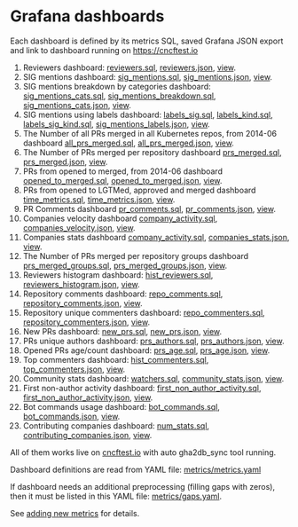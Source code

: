 # Grafana dashboards

Each dashboard is defined by its metrics SQL, saved Grafana JSON export and link to dashboard running on <https://cncftest.io>  

1) Reviewers dashboard: [reviewers.sql](https://github.com/cncf/gha2db/blob/master/metrics/reviewers.sql), [reviewers.json](https://github.com/cncf/gha2db/blob/master/grafana/dashboards/reviewers.json), [view](https://cncftest.io/dashboard/db/reviewers?orgId=1).
2) SIG mentions dashboard: [sig_mentions.sql](https://github.com/cncf/gha2db/blob/master/metrics/sig_mentions.sql), [sig_mentions.json](https://github.com/cncf/gha2db/blob/master/grafana/dashboards/sig_mentions.json), [view](https://cncftest.io/dashboard/db/sig-mentions?orgId=1).
3) SIG mentions breakdown by categories dashboard: [sig_mentions_cats.sql](https://github.com/cncf/gha2db/blob/master/metrics/sig_mentions_cats.sql), [sig_mentions_breakdown.sql](https://github.com/cncf/gha2db/blob/master/metrics/sig_mentions_breakdown.sql), [sig_mentions_cats.json](https://github.com/cncf/gha2db/blob/master/grafana/dashboards/sig_mentions_cats.json), [view](https://cncftest.io/dashboard/db/sig-mentions-categories?orgId=1).
4) SIG mentions using labels dashboard: [labels_sig.sql](https://github.com/cncf/gha2db/blob/master/metrics/labels_sig.sql), [labels_kind.sql](https://github.com/cncf/gha2db/blob/master/metrics/labels_kind.sql), [labels_sig_kind.sql](https://github.com/cncf/gha2db/blob/master/metrics/labels_sig_kind.sql), [sig_mentions_labels.json](https://github.com/cncf/gha2db/blob/master/grafana/dashboards/sig_mentions_labels.json), [view](https://cncftest.io/dashboard/db/sig-mentions-using-labels?orgId=1).
5) The Number of all PRs merged in all Kubernetes repos, from 2014-06 dashboard [all_prs_merged.sql](https://github.com/cncf/gha2db/blob/master/metrics/all_prs_merged.sql), [all_prs_merged.json](https://github.com/cncf/gha2db/blob/master/grafana/dashboards/all_prs_merged.json), [view](https://cncftest.io/dashboard/db/all-prs-merged?orgId=1).
6) The Number of PRs merged per repository dashboard [prs_merged.sql](https://github.com/cncf/gha2db/blob/master/metrics/prs_merged.sql), [prs_merged.json](https://github.com/cncf/gha2db/blob/master/grafana/dashboards/prs_merged.json), [view](https://cncftest.io/dashboard/db/prs-merged?orgId=1).
7) PRs from opened to merged, from 2014-06 dashboard [opened_to_merged.sql](https://github.com/cncf/gha2db/blob/master/metrics/opened_to_merged.sql), [opened_to_merged.json](https://github.com/cncf/gha2db/blob/master/grafana/dashboards/opened_to_merged.json), [view](https://cncftest.io/dashboard/db/opened-to-merged?orgId=1).
8) PRs from opened to LGTMed, approved and merged dashboard [time_metrics.sql](https://github.com/cncf/gha2db/blob/master/metrics/time_metrics.sql), [time_metrics.json](https://github.com/cncf/gha2db/blob/master/grafana/dashboards/time_metrics.json), [view](https://cncftest.io/dashboard/db/time-metrics?orgId=1).
9) PR Comments dashboard [pr_comments.sql](https://github.com/cncf/gha2db/blob/master/metrics/pr_comments.sql), [pr_comments.json](https://github.com/cncf/gha2db/blob/master/grafana/dashboards/pr_comments.json), [view](https://cncftest.io/dashboard/db/pr-comments?orgId=1).
10) Companies velocity dashboard [company_activity.sql](https://github.com/cncf/gha2db/blob/master/metrics/company_activity.sql), [companies_velocity.json](https://github.com/cncf/gha2db/blob/master/grafana/dashboards/companies_velocity.json), [view](https://cncftest.io/dashboard/db/companies-velocity?orgId=1).
11) Companies stats dashboard [company_activity.sql](https://github.com/cncf/gha2db/blob/master/metrics/company_activity.sql), [companies_stats.json](https://github.com/cncf/gha2db/blob/master/grafana/dashboards/companies_stats.json), [view](https://cncftest.io/dashboard/db/companies-stats?orgId=1).
12) The Number of PRs merged per repository groups dashboard [prs_merged_groups.sql](https://github.com/cncf/gha2db/blob/master/metrics/prs_merged_groups.sql), [prs_merged_groups.json](https://github.com/cncf/gha2db/blob/master/grafana/dashboards/prs_merged_groups.json), [view](https://cncftest.io/dashboard/db/prs-merged-repository-groups?orgId=1).
13) Reviewers histogram dashboard: [hist_reviewers.sql](https://github.com/cncf/gha2db/blob/master/metrics/hist_reviewers.sql), [reviewers_histogram.json](https://github.com/cncf/gha2db/blob/master/grafana/dashboards/reviewers_histogram.json), [view](https://cncftest.io/dashboard/db/reviewers-histogram?orgId=1).
14) Repository comments dashboard: [repo_comments.sql](https://github.com/cncf/gha2db/blob/master/metrics/repo_comments.sql), [repository_comments.json](https://github.com/cncf/gha2db/blob/master/grafana/dashboards/repository_comments.json), [view](https://cncftest.io/dashboard/db/repository-comments?orgId=1).
15) Repository unique commenters dashboard: [repo_commenters.sql](https://github.com/cncf/gha2db/blob/master/metrics/repo_commenters.sql), [repository_commenters.json](https://github.com/cncf/gha2db/blob/master/grafana/dashboards/repository_commenters.json), [view](https://cncftest.io/dashboard/db/repository-commenters?orgId=1).
16) New PRs dashboard: [new_prs.sql](https://github.com/cncf/gha2db/blob/master/metrics/new_prs.sql), [new_prs.json](https://github.com/cncf/gha2db/blob/master/grafana/dashboards/new_prs.json), [view](https://cncftest.io/dashboard/db/new-prs?orgId=1).
17) PRs unique authors dashboard: [prs_authors.sql](https://github.com/cncf/gha2db/blob/master/metrics/prs_authors.sql), [prs_authors.json](https://github.com/cncf/gha2db/blob/master/grafana/dashboards/prs_authors.json), [view](https://cncftest.io/dashboard/db/prs-authors?orgId=1).
18) Opened PRs age/count dashboard: [prs_age.sql](https://github.com/cncf/gha2db/blob/master/metrics/prs_authors.sql), [prs_age.json](https://github.com/cncf/gha2db/blob/master/grafana/dashboards/prs_age.json), [view](https://cncftest.io/dashboard/db/prs-age?orgId=1).
19) Top commenters dashboard: [hist_commenters.sql](https://github.com/cncf/gha2db/blob/master/metrics/hist_commenters.sql), [top_commenters.json](https://github.com/cncf/gha2db/blob/master/grafana/dashboards/top_commenters.json), [view](https://cncftest.io/dashboard/db/top-commenters?orgId=1).
19) Community stats dashboard: [watchers.sql](https://github.com/cncf/gha2db/blob/master/metrics/watchers.sql), [community_stats.json](https://github.com/cncf/gha2db/blob/master/grafana/dashboards/community_stats.json), [view](https://cncftest.io/dashboard/db/community-stats?orgId=1).
20) First non-author activity dashboard: [first_non_author_activity.sql](https://github.com/cncf/gha2db/blob/master/metrics/first_non_author_activity.sql), [first_non_author_activity.json](https://github.com/cncf/gha2db/blob/master/grafana/dashboards/first_non_author_activity.json), [view](https://cncftest.io/dashboard/db/first-non-author-activity?orgId=1).
21) Bot commands usage dashboard: [bot_commands.sql](https://github.com/cncf/gha2db/blob/master/metrics/bot_commands.sql), [bot_commands.json](https://github.com/cncf/gha2db/blob/master/grafana/dashboards/bot_commands.json), [view](https://cncftest.io/dashboard/db/bot-commands?orgId=1).
22) Contributing companies dashboard: [num_stats.sql](https://github.com/cncf/gha2db/blob/master/metrics/num_stats.sql), [contributing_companies.json](https://github.com/cncf/gha2db/blob/master/grafana/dashboards/contributing_companies.json), [view](https://cncftest.io/dashboard/db/contributing-companies?orgId=1).

All of them works live on [cncftest.io](https://cncftest.io) with auto gha2db_sync tool running.

Dashboard definitions are read from YAML file:  [metrics/metrics.yaml](https://github.com/cncf/gha2db/blob/master/metrics/metrics.yaml)

If dashboard needs an additional preprocessing (filling gaps with zeros), then it must be listed in this YAML file:  [metrics/gaps.yaml](https://github.com/cncf/gha2db/blob/master/metrics/gaps.yaml).

See [adding new metrics](https://github.com/cncf/gha2db/blob/master/METRICS.md) for details.
